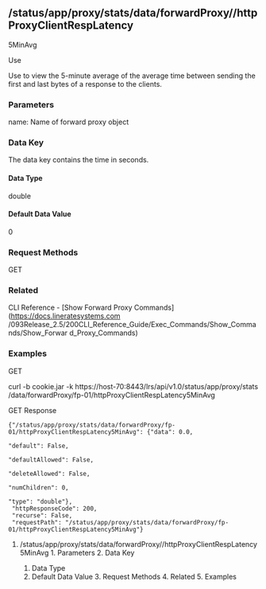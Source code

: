## /status/app/proxy/stats/data/forwardProxy/<name>/httpProxyClientRespLatency
5MinAvg

Use

Use to view the 5-minute average of the average time between sending the first
and last bytes of a response to the clients.

### Parameters

name: Name of forward proxy object

### Data Key

The data key contains the time in seconds.

#### Data Type

double

#### Default Data Value

0

### Request Methods

GET

### Related

CLI Reference - [Show Forward Proxy Commands](https://docs.lineratesystems.com
/093Release_2.5/200CLI_Reference_Guide/Exec_Commands/Show_Commands/Show_Forwar
d_Proxy_Commands)

### Examples

GET

curl -b cookie.jar -k https://host-70:8443/lrs/api/v1.0/status/app/proxy/stats
/data/forwardProxy/fp-01/httpProxyClientRespLatency5MinAvg

GET Response

    
    {"/status/app/proxy/stats/data/forwardProxy/fp-01/httpProxyClientRespLatency5MinAvg": {"data": 0.0,
                                                                                            "default": False,
                                                                                            "defaultAllowed": False,
                                                                                            "deleteAllowed": False,
                                                                                            "numChildren": 0,
                                                                                            "type": "double"},
     "httpResponseCode": 200,
     "recurse": False,
     "requestPath": "/status/app/proxy/stats/data/forwardProxy/fp-01/httpProxyClientRespLatency5MinAvg"}
    

  1. /status/app/proxy/stats/data/forwardProxy/<name>/httpProxyClientRespLatency5MinAvg
    1. Parameters
    2. Data Key
      1. Data Type
      2. Default Data Value
    3. Request Methods
    4. Related
    5. Examples


